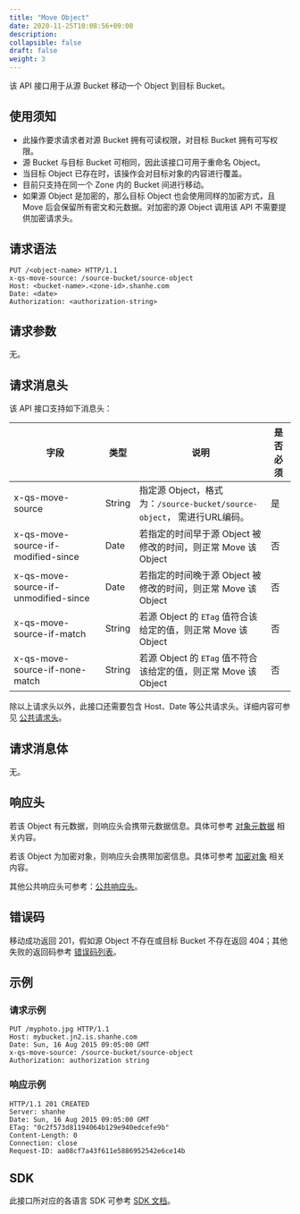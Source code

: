 ```yaml
---
title: "Move Object"
date: 2020-11-25T10:08:56+09:00
description:
collapsible: false
draft: false
weight: 3
---
```


该 API 接口用于从源 Bucket 移动一个 Object 到目标 Bucket。

## 使用须知

- 此操作要求请求者对源 Bucket 拥有可读权限，对目标 Bucket 拥有可写权限。
- 源 Bucket 与目标 Bucket 可相同，因此该接口可用于重命名 Object。
- 当目标 Object 已存在时，该操作会对目标对象的内容进行覆盖。
- 目前只支持在同一个 Zone 内的 Bucket 间进行移动。
- 如果源 Object 是加密的，那么目标 Object 也会使用同样的加密方式，且 Move 后会保留所有密文和元数据。对加密的源 Object 调用该 API 不需要提供加密请求头。

## 请求语法

```http
PUT /<object-name> HTTP/1.1
x-qs-move-source: /source-bucket/source-object
Host: <bucket-name>.<zone-id>.shanhe.com
Date: <date>
Authorization: <authorization-string>
```

## 请求参数

无。

## 请求消息头

该 API 接口支持如下消息头：

| 字段 | 类型 | 说明 | 是否必须 |
| --- | --- | --- | --- |
| x-qs-move-source | String | 指定源 Object，格式为：`/source-bucket/source-object`， 需进行URL编码。 | 是 |
| x-qs-move-source-if-modified-since | Date | 若指定的时间早于源 Object 被修改的时间，则正常 Move 该 Object | 否 |
| x-qs-move-source-if-unmodified-since | Date | 若指定的时间晚于源 Object 被修改的时间，则正常 Move 该 Object | 否 |
| x-qs-move-source-if-match | String | 若源 Object 的 `ETag` 值符合该给定的值，则正常 Move 该 Object | 否 |
| x-qs-move-source-if-none-match | String | 若源 Object 的 `ETag` 值不符合该给定的值，则正常 Move 该 Object | 否 |

除以上请求头以外，此接口还需要包含 Host、Date 等公共请求头。详细内容可参见 [公共请求头](/storage/object-storage/api/common_header/#请求头字段-request-header)。

## 请求消息体

无。

## 响应头

若该 Object 有元数据，则响应头会携带元数据信息。具体可参考 [对象元数据](/storage/object-storage/api/metadata/) 相关内容。

若该 Object 为加密对象，则响应头会携带加密信息。具体可参考 [加密对象](/storage/object-storage/api/object/encryption/) 相关内容。

其他公共响应头可参考：[公共响应头](/storage/object-storage/api/common_header/#响应头字段-response-header)。

## 错误码

移动成功返回 201，假如源 Object 不存在或目标 Bucket 不存在返回 404；其他失败的返回码参考 [错误码列表](/storage/object-storage/api/error_code/#错误码列表)。

## 示例

### 请求示例

```http
PUT /myphoto.jpg HTTP/1.1
Host: mybucket.jn2.is.shanhe.com
Date: Sun, 16 Aug 2015 09:05:00 GMT
x-qs-move-source: /source-bucket/source-object
Authorization: authorization string
```

### 响应示例

```http
HTTP/1.1 201 CREATED
Server: shanhe
Date: Sun, 16 Aug 2015 09:05:00 GMT
ETag: "0c2f573d81194064b129e940edcefe9b"
Content-Length: 0
Connection: close
Request-ID: aa08cf7a43f611e5886952542e6ce14b
```

## SDK

此接口所对应的各语言 SDK 可参考 [SDK 文档](/storage/object-storage/sdk/)。
